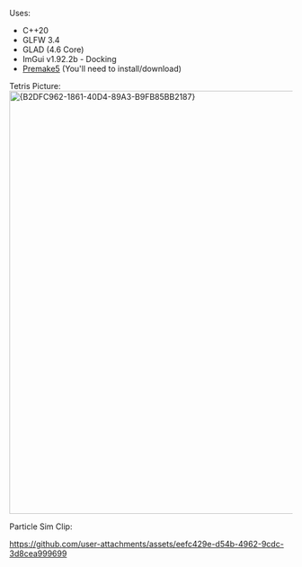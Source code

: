 Uses:
- C++20
- GLFW 3.4
- GLAD (4.6 Core)
- ImGui v1.92.2b - Docking
- [Premake5](https://premake.github.io/) (You'll need to install/download)

Tetris Picture:
<img width="1282" height="752" alt="{B2DFC962-1861-40D4-89A3-B9FB85BB2187}" src="https://github.com/user-attachments/assets/ca26870d-db6a-40a8-a4d8-8b80d34743c6" />


Particle Sim Clip:

https://github.com/user-attachments/assets/eefc429e-d54b-4962-9cdc-3d8cea999699
